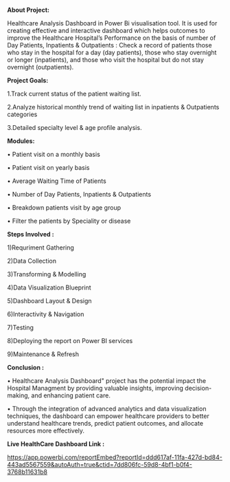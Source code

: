 **About Project:**

Healthcare Analysis Dashboard in Power Bi visualisation tool. It is used for creating effective and interactive dashboard which helps outcomes to improve the Healthcare Hospital’s Performance on the basis of number of Day Patients, Inpatients & Outpatients : Check a record of patients those who stay in the hospital for a day (day patients), those who stay overnight or longer (inpatients), and those who visit the hospital but do not stay overnight (outpatients).

**Project Goals:**

1.Track current status of the patient waiting list.

2.Analyze historical monthly trend of waiting list in inpatients & Outpatients categories

3.Detailed specialty level & age profile analysis.

**Modules:**

•     Patient visit on a monthly basis

•     Patient visit on yearly basis

•     Average Waiting Time of Patients

•     Number of Day Patients, Inpatients & Outpatients

•     Breakdown patients visit by age group

•     Filter the patients by Speciality or disease


**Steps Involved :**

1)Requriment Gathering

2)Data Collection

3)Transforming & Modelling

4)Data Visualization Blueprint

5)Dashboard Layout & Design

6)Interactivity & Navigation

7)Testing

8)Deploying the report on Power BI services

9)Maintenance & Refresh


**Conclusion :**

•    Healthcare Analysis Dashboard" project has the potential impact the Hospital Managment by providing valuable insights, improving decision-making, and enhancing patient care. 

•    Through the integration of advanced analytics and data visualization techniques, the dashboard can empower healthcare providers to better understand healthcare trends, predict patient outcomes, and allocate resources more effectively.


**Live HealthCare Dashboard Link :**

https://app.powerbi.com/reportEmbed?reportId=ddd617af-11fa-427d-bd84-443ad5567559&autoAuth=true&ctid=7dd806fc-59d8-4bf1-b0f4-3768b11631b8

